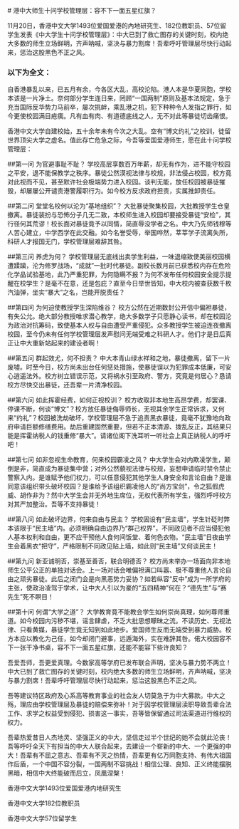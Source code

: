 ﻿﻿# 港中大师生十问学校管理层：容不下一面五星红旗？11月20日，香港中文大学1493位爱国爱港的內地研究生、182位教职员、57位留学生发表《中大学生十问学校管理层》：中大已到了救亡图存的关键时刻，校内绝大多数的师生立场鲜明，齐声呐喊，坚决与暴力割席！吾辈呼吁管理层尽快行动起来，惩治这股黑色不正之风。### 以下为全文：  自香港暴乱以来，已五月有余，今各区大乱，高校沦陷。港人本是华夏同胞，学校本该是一片净土。奈何部分学生连日来，罔顾“一国两制”原则及基本法规定，急于充当国际反华势力马前卒，屡次挑衅，乘乱港之机，犯下种种令人发指之罪行，如今更使校园满目疮痍。凡有血有肉、有道德底线之人，无不对此等暴徒切齿痛恨。香港中文大学自建校始，五十余年未有今次之大乱。空有“博文约礼”之校训，徒留世界顶尖大学之虚名。值此存亡危急之际，今吾等爱国爱港师生，愿在此十问学校管理层：##第一问 为官避事耻不耻？  学校高层享数百万年薪，却无有作为，进不能守校园之平安，退不能保教学之秩序。暴徒公然漠视法律与校规，非法侵占校园，校方竟对此视而不见，甚至默许社会极端势力进入校园。谈判无能，放任校园被暴徒摧毁，却屡屡公开谴责港警履职行为。如今校方反求政府担责，实属推卸责任。##第二问 堂堂名校何以沦为“基地组织”？  大批暴徒聚集校园，大批教授学生仓皇撤离。暴徒装扮与恐怖分子几无二致，本校师生进入校园却要接受暴徒“安检”，其行径何其荒谬！校长面对暴徒竟予以同情，简直辱没学者之名。中大乃先师钱穆等人苦心建立，中学西学在此交融。如今名誉受辱，举国哗然，莘莘学子流离失所，科研人才报国无门，学校管理层难辞其咎。##第三问 养虎为何？  学校管理层无底线出卖学生利益，一味退缩致使美丽校园横遭蹂躏，沦为修罗战场，“成就”一批时代暴徒。副校长数月前已获悉校内存在危险化学品试验基地，此乃严重犯罪，为何隐瞒不报？为何不发布任何校园安全提示提醒在校学生？是毫不在意，还是包庇？直至今日举世皆知，中大校内被查获数千枚汽油弹，坐实“暴大”之名，岂能开脱责任？##第四问 为何迫使教授学生深陷维谷？校方公然在近期数封公开信中偏袒暴徒，有失公允。绝大部分教授唯求潜心教学，绝大多数学子只愿静心读书，却在校园沦为政治对抗筹码，致使基本人权与自由遭受严重侵犯。众多教授学生被迫连夜撤离校园，至今仍未有任何学校管理层发声慰问无端受难之科研人才。他们才是日后真正让中大重新站起来的建设者啊！##第五问 群起效尤，何不担责？中大本青山绿水祥和之地，暴徒撤离，留下一片废墟。时至今日，校方尚未出台任何惩处措施，使暴徒误以为犯罪成本低廉，可安心逍遥法外。校方树立错误示范，又将祸水引至政府、警方，究竟是何居心？恳请校方尽快交出暴徒，还吾辈一片清净校园。##第六问 如此挥霍经费，如何正视校训？校方收取非本地生高昂学费，却罢课、停课不断，何谈“博文”？校方放任暴徒侮辱师长，无视其余学生正常诉求，又何来“约礼”？校园被洗劫破坏，学校管理层不急于追责黑衣暴徒，竟毫不犹豫地向政府申请巨额修缮费用。劫后重建固然重要，但若不正本清源、拨乱反正，其结果只能是挥霍纳税人的钱重修“暴大”。请诸位阁下洗耳听一听社会上真正纳税人的呼吁吧！##第七问 如非忽视生命教育，何来校园霸凌之风？中大学生会对内欺凌学生，颠倒是非，简直成为暴徒集中营；对外公然藐视法律与校规，妄想申请临时禁令禁止警察入内。是谁赋予他们权力，可以任意侵犯其他学生人身安全和言论自由？是谁同意该组织带头破坏校园？是谁给予该组织霸凌他人的“尚方宝剑”，令之狐假虎威、胡作非为？然中大学生会并无外地生席位，无权代表所有学生，强烈呼吁校方对其严加整治。吾等不支持暴徒！##第八问 如此破坏边界，何来自由与民主？  学校固设有“民主墙”，学生针砭时弊本该限于“民主墙”内。必须明确自由边界乃“群己权界”，不同政见者不应当侵犯他人基本权利和自由，更不应干预他人食何间饭堂、着何色衣物。“民主墙”日夜由学生会着黑衣“把守”，严格限制不同政见贴上墙，如此则“民主墙”又何谈民主！##第九问 新亚诚明否，崇基至善否，联合明德否？  校方尚未举办一场面向非本地师生公平公正的单独对话会。上一场对话会唯偏袒满口叫嚣、极不尊重他人言论自由之顽劣暴徒。此后之闭门会是向黑恶势力妥协？如若纵容“反中”成为一所学府的主张，使政治凌驾于学术，让中大人引以为豪的“五四精神”何在？“德先生”与“赛先生”死不瞑目！##第十问 何谓“大学之道”？  大学教育竟不能教会学生如何崇尚真理，如何尊师重道。如今校园内污秽不堪，谣言肆虐，不乏大批思想矇昧之流。不读历史、无视法律、只看黄媒，暴徒学生竟无知到如此地步。爱国师生反而无端受到暴力威胁。校方本应以教化为己任，如今却闭门避事，远遁海外，实在难辞其咎。偌大校园容不下一张干净书桌，容不下一面五星红旗，还能不能容下些许良知？  吾爱吾师，吾更爱真理。今数家高等学府已发布联合声明，坚决与暴力势不两立！中大已到了救亡图存的关键时刻，校内绝大多数的师生立场鲜明，齐声呐喊，坚决与暴力割席！吾辈呼吁管理层尽快行动起来，惩治这股黑色不正之风。  吾等建议特区政府及心系高等教育事业的社会友人切莫急于为中大募款。中大之殇，理应由学校管理层及暴徒的赔偿来弥补！对于因学校管理层渎职导致吾辈合法工作、求学之权益受到侵犯、损害这一事实，吾等皆保留通过司法渠道进行维权的权力。  吾辈热爱昔日人杰地灵、坚强正义的中大，坚信走过半个世纪的她不会就此沦丧！吾等呼吁全天下有担当的中大人联合起来，去建设一个崭新的中大、一个更强的中大！吾辈有不屈之意志、吾辈有不灭之热情，吾辈更有亿万同胞支持、有伟大祖国作后盾，一个中国不容分裂，一国两制不容挑战！相信公理、良知、正义终能摆脱黑暗，相信中大终能破而后立，凤凰涅槃！  香港中文大学1493位爱国爱港内地研究生  香港中文大学182位教职员  香港中文大学57位留学生